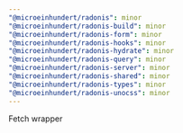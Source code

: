 ```yaml
---
"@microeinhundert/radonis": minor
"@microeinhundert/radonis-build": minor
"@microeinhundert/radonis-form": minor
"@microeinhundert/radonis-hooks": minor
"@microeinhundert/radonis-hydrate": minor
"@microeinhundert/radonis-query": minor
"@microeinhundert/radonis-server": minor
"@microeinhundert/radonis-shared": minor
"@microeinhundert/radonis-types": minor
"@microeinhundert/radonis-unocss": minor
---
```


Fetch wrapper
